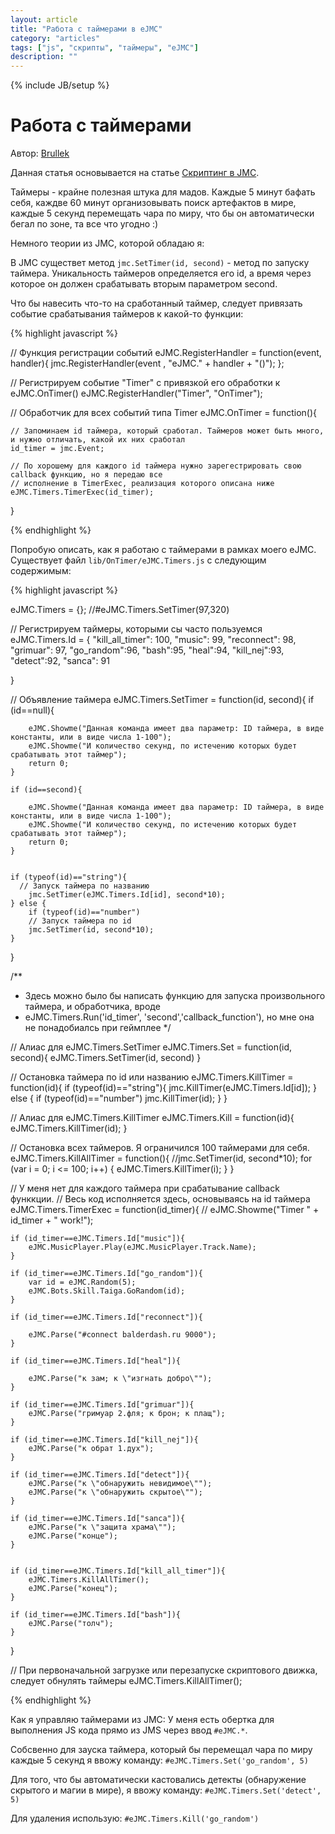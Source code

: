 ```yaml
---
layout: article
title: "Работа с таймерами в eJMC"
category: "articles"
tags: ["js", "скрипты", "таймеры", "eJMC"]
description: ""
---
```

{% include JB/setup %}

# Работа с таймерами

Автор: [Brullek](https://github.com/brullek)

Данная статья основывается на статье [Скриптинг в JMC](http://nerevar.github.io/jmc/articles/jmc-scripts/).

Таймеры - крайне полезная штука для мадов. Каждые 5 минут бафать себя, каждве 60 минут организовывать поиск
артефактов в мире, каждые 5 секунд перемещать чара по миру, что бы он автоматически бегал по зоне, та все что угодно :)

Немного теории из JMC, которой обладаю я:

В JMC существет метод `jmc.SetTimer(id, second)` - метод по запуску таймера. Уникальность таймеров определяется его id,
а время через которое он должен срабатывать вторым параметром second.

Что бы навесить что-то на сработанный таймер, следует привязать событие срабатывания таймеров к какой-то функции:

{% highlight javascript %}

// Функция регистрации событий
eJMC.RegisterHandler = function(event, handler){
	jmc.RegisterHandler(event , "eJMC." + handler + "()");
};

// Регистрируем событие "Timer" с привязкой его обработки к eJMC.OnTimer()
eJMC.RegisterHandler("Timer",		"OnTimer");

// Обработчик для всех событий типа Timer
eJMC.OnTimer = function(){
	
	// Запоминаем id таймера, который сработал. Таймеров может быть много, и нужно отличать, какой их них сработал
	id_timer = jmc.Event;
	
	// По хорошему для каждого id таймера нужно зарегестрировать свою callback функцию, но я передаю все
	// исполнение в TimerExec, реализация которого описана ниже
	eJMC.Timers.TimerExec(id_timer);
	
}

{% endhighlight %}


Попробую описать, как я работаю с таймерами в рамках моего eJMC.
Существует файл `lib/OnTimer/eJMC.Timers.js` с следующим содержимым:

{% highlight javascript %}


eJMC.Timers = {};
//#eJMC.Timers.SetTimer(97,320)

// Регистрируем таймеры, которыми сы часто пользуемся
eJMC.Timers.Id = {
		"kill_all_timer": 100,
		"music": 99,
		"reconnect": 98,
		"grimuar": 97,
		"go_random":96,
		"bash":95,
		"heal":94,
		"kill_nej":93,
		"detect":92,
		"sanca": 91
		
}

// Объявление таймера
eJMC.Timers.SetTimer = function(id, second){
	if (id==null){
		
		eJMC.Showme("Данная команда имеет два параметр: ID таймера, в виде константы, или в виде числа 1-100");
		eJMC.Showme("И количество секунд, по истечению которых будет срабатывать этот таймер");
		return 0;
	}
	
	if (id==second){
		
		eJMC.Showme("Данная команда имеет два параметр: ID таймера, в виде константы, или в виде числа 1-100");
		eJMC.Showme("И количество секунд, по истечению которых будет срабатывать этот таймер");
		return 0;
	}


	if (typeof(id)=="string"){
	  // Запуск таймера по названию
		jmc.SetTimer(eJMC.Timers.Id[id], second*10);
	} else {
		if (typeof(id)=="number")
		// Запуск таймера по id
		jmc.SetTimer(id, second*10);
	}

}

/**
 * Здесь можно было бы написать функцию для запуска произвольного таймера, и обработчика, вроде
 * eJMC.Timers.Run('id_timer', 'second','callback_function'), но мне она не понадобиалсь при геймплее
 */

// Алиас для eJMC.Timers.SetTimer
eJMC.Timers.Set = function(id, second){
	eJMC.Timers.SetTimer(id, second)
}

// Остановка таймера по id или названию
eJMC.Timers.KillTimer = function(id){
	if (typeof(id)=="string"){
		jmc.KillTimer(eJMC.Timers.Id[id]);
	} else {
		if (typeof(id)=="number")
		jmc.KillTimer(id);
	}
}

// Алиас для eJMC.Timers.KillTimer
eJMC.Timers.Kill = function(id){
	eJMC.Timers.KillTimer(id);
}

// Остановка всех таймеров. Я ограничился 100 таймерами для себя.
eJMC.Timers.KillAllTimer = function(){
	//jmc.SetTimer(id, second*10);
	for (var i = 0; i <= 100; i++) {
		eJMC.Timers.KillTimer(i);
	}
}

// У меня нет для каждого таймера при срабатывание callback функкции.
// Весь код исполняется здесь, основываясь на id таймера
eJMC.Timers.TimerExec = function(id_timer){
//	eJMC.Showme("Timer " + id_timer + " work!");
	
	if (id_timer==eJMC.Timers.Id["music"]){
		eJMC.MusicPlayer.Play(eJMC.MusicPlayer.Track.Name);
	}
	
	if (id_timer==eJMC.Timers.Id["go_random"]){
		var id = eJMC.Random(5);
		eJMC.Bots.Skill.Taiga.GoRandom(id);
	}
	
	if (id_timer==eJMC.Timers.Id["reconnect"]){
		
		eJMC.Parse("#connect balderdash.ru 9000");
	}
	
	if (id_timer==eJMC.Timers.Id["heal"]){
		
		eJMC.Parse("к зам; к \"изгнать добро\"");
	}
	
	if (id_timer==eJMC.Timers.Id["grimuar"]){
		eJMC.Parse("гримуар 2.фля; к брон; к плащ");
	}
	
	if (id_timer==eJMC.Timers.Id["kill_nej"]){
		eJMC.Parse("к обрат 1.дух");
	}
	
	if (id_timer==eJMC.Timers.Id["detect"]){
		eJMC.Parse("к \"обнаружить невидимое\"");
		eJMC.Parse("к \"обнаружить скрытое\"");
	}
	
	if (id_timer==eJMC.Timers.Id["sanca"]){
		eJMC.Parse("к \"защита храма\"");
		eJMC.Parse("конце");
	}
	
	
	if (id_timer==eJMC.Timers.Id["kill_all_timer"]){
		eJMC.Timers.KillAllTimer();
		eJMC.Parse("конец");
	}
	
	if (id_timer==eJMC.Timers.Id["bash"]){
		eJMC.Parse("толч");
	}
	
	
}

// При первоначальной загрузке или перезапуске скриптового движка, следует обнулять таймеры
eJMC.Timers.KillAllTimer();

{% endhighlight %}

Как я управляю таймерами из JMC:
У меня есть обертка для выполнения JS кода прямо из JMS через ввод `#eJMC.*`.

Собсвенно для зауска таймера, который бы перемещал чара по миру каждые 5 секунд я ввожу команду: 
`#eJMC.Timers.Set('go_random', 5)`

Для того, что бы автоматически кастовались детекты (обнаружение скрытого и магии в мире), я ввожу команду:
`#eJMC.Timers.Set('detect', 5)`

Для удаления использую:
`#eJMC.Timers.Kill('go_random')` 
